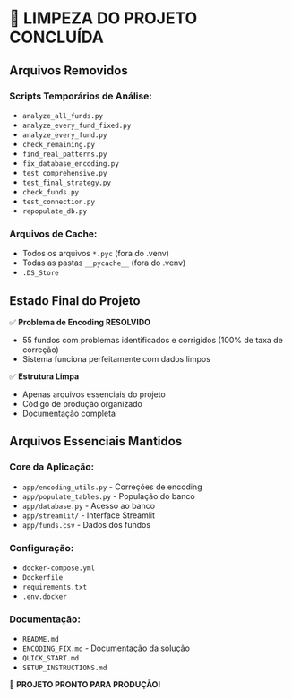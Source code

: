 # 🧹 LIMPEZA DO PROJETO CONCLUÍDA

## Arquivos Removidos

### Scripts Temporários de Análise:
- `analyze_all_funds.py`
- `analyze_every_fund_fixed.py` 
- `analyze_every_fund.py`
- `check_remaining.py`
- `find_real_patterns.py`
- `fix_database_encoding.py`
- `test_comprehensive.py`
- `test_final_strategy.py`
- `check_funds.py`
- `test_connection.py`
- `repopulate_db.py`

### Arquivos de Cache:
- Todos os arquivos `*.pyc` (fora do .venv)
- Todas as pastas `__pycache__` (fora do .venv)
- `.DS_Store`

## Estado Final do Projeto

✅ **Problema de Encoding RESOLVIDO**
- 55 fundos com problemas identificados e corrigidos (100% de taxa de correção)
- Sistema funciona perfeitamente com dados limpos

✅ **Estrutura Limpa**
- Apenas arquivos essenciais do projeto
- Código de produção organizado
- Documentação completa

## Arquivos Essenciais Mantidos

### Core da Aplicação:
- `app/encoding_utils.py` - Correções de encoding 
- `app/populate_tables.py` - População do banco
- `app/database.py` - Acesso ao banco
- `app/streamlit/` - Interface Streamlit
- `app/funds.csv` - Dados dos fundos

### Configuração:
- `docker-compose.yml`
- `Dockerfile`
- `requirements.txt` 
- `.env.docker`

### Documentação:
- `README.md`
- `ENCODING_FIX.md` - Documentação da solução
- `QUICK_START.md`
- `SETUP_INSTRUCTIONS.md`

**🎉 PROJETO PRONTO PARA PRODUÇÃO!**
